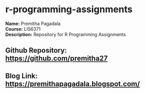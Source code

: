# r-programming-assignments

**Name:** Premitha Pagadala  
**Course:** LIS6371  
**Description:** Repository for R Programming Assignments

## Github Repository: https://github.com/premitha27
## Blog Link: https://premithapagadala.blogspot.com/ 
